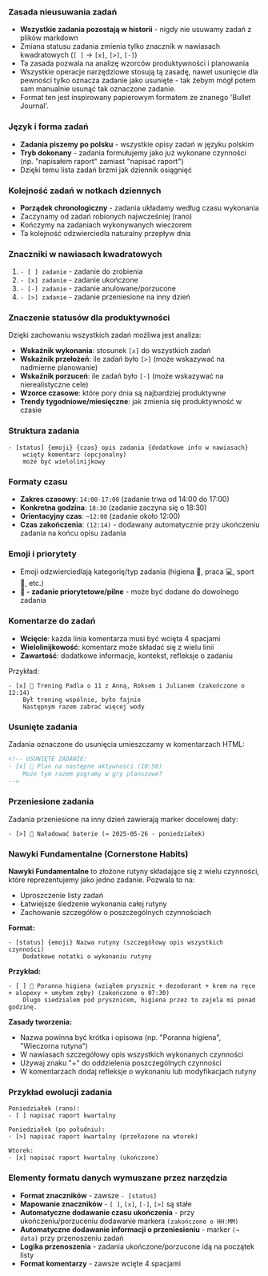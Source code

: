 ### Zasada nieusuwania zadań
- **Wszystkie zadania pozostają w historii** - nigdy nie usuwamy zadań z plików markdown
- Zmiana statusu zadania zmienia tylko znacznik w nawiasach kwadratowych (`[ ]` → `[x]`, `[>]`, `[-]`)
- Ta zasada pozwala na analizę wzorców produktywności i planowania
- Wszystkie operacje narzędziowe stosują tą zasadę, nawet usunięcie dla pewności tylko oznacza zadanie jako usunięte - tak żebym mógł potem sam manualnie usunąć tak oznaczone zadanie.
- Format ten jest inspirowany papierowym formatem ze znanego 'Bullet Journal'.

### Język i forma zadań
- **Zadania piszemy po polsku** - wszystkie opisy zadań w języku polskim
- **Tryb dokonany** - zadania formułujemy jako już wykonane czynności (np. "napisałem raport" zamiast "napisać raport")
- Dzięki temu lista zadań brzmi jak dziennik osiągnięć

### Kolejność zadań w notkach dziennych
- **Porządek chronologiczny** - zadania układamy według czasu wykonania
- Zaczynamy od zadań robionych najwcześniej (rano)
- Kończymy na zadaniach wykonywanych wieczorem
- Ta kolejność odzwierciedla naturalny przepływ dnia

### Znaczniki w nawiasach kwadratowych
1. `- [ ] zadanie` - zadanie do zrobienia
2. `- [x] zadanie` - zadanie ukończone
3. `- [-] zadanie` - zadanie anulowane/porzucone
4. `- [>] zadanie` - zadanie przeniesione na inny dzień

### Znaczenie statusów dla produktywności
Dzięki zachowaniu wszystkich zadań możliwa jest analiza:
- **Wskaźnik wykonania**: stosunek `[x]` do wszystkich zadań
- **Wskaźnik przełożeń**: ile zadań było `[>]` (może wskazywać na nadmierne planowanie)
- **Wskaźnik porzuceń**: ile zadań było `[-]` (może wskazywać na nierealistyczne cele)
- **Wzorce czasowe**: które pory dnia są najbardziej produktywne
- **Trendy tygodniowe/miesięczne**: jak zmienia się produktywność w czasie

### Struktura zadania
```
- [status] {emoji} {czas} opis zadania {dodatkowe info w nawiasach}
    wcięty komentarz (opcjonalny)
    może być wielolinijkowy
```

### Formaty czasu
- **Zakres czasowy**: `14:00-17:00` (zadanie trwa od 14:00 do 17:00)
- **Konkretna godzina**: `18:30` (zadanie zaczyna się o 18:30)
- **Orientacyjny czas**: `~12:00` (zadanie około 12:00)
- **Czas zakończenia**: `(12:14)` - dodawany automatycznie przy ukończeniu zadania na końcu opisu zadania

### Emoji i priorytety
- Emoji odzwierciedlają kategorię/typ zadania (higiena 🚿, praca 💻, sport 🎾, etc.)
- **🚨 - zadanie priorytetowe/pilne** - może być dodane do dowolnego zadania

### Komentarze do zadań
- **Wcięcie**: każda linia komentarza musi być wcięta 4 spacjami
- **Wielolinijkowość**: komentarz może składać się z wielu linii
- **Zawartość**: dodatkowe informacje, kontekst, refleksje o zadaniu

Przykład:
```
- [x] 🎾 Trening Padla o 11 z Anną, Roksem i Julianem (zakończone o 12:14)
    Był trening wspólnie, było fajnie
    Następnym razem zabrać więcej wody
```

### Usunięte zadania
Zadania oznaczone do usunięcia umieszczamy w komentarzach HTML:
```html
<!-- USUNIĘTE ZADANIE:
- [x] 🎯 Plan na następne aktywności (10:56)
    Może tym razem pogramy w gry planszowe?
-->
```

### Przeniesione zadania
Zadania przeniesione na inny dzień zawierają marker docelowej daty:
```
- [>] 🔋 Naładować baterie (→ 2025-05-26 - poniedziałek)
```

### Nawyki Fundamentalne (Cornerstone Habits)
**Nawyki Fundamentalne** to złożone rutyny składające się z wielu czynności, które reprezentujemy jako jedno zadanie. Pozwala to na:
- Uproszczenie listy zadań
- Łatwiejsze śledzenie wykonania całej rutyny
- Zachowanie szczegółów o poszczególnych czynnościach

**Format:**
```
- [status] {emoji} Nazwa rutyny (szczegółowy opis wszystkich czynności)
    Dodatkowe notatki o wykonaniu rutyny
```

**Przykład:**
```
- [ ] 🚿 Poranna higiena (wziąłem prysznic + dezodorant + krem na ręce + alopexy + umyłem zęby) (zakończone o 07:30)
    Dlugo siedzialem pod prysznicem, higiena przez to zajela mi ponad godzinę.
```

**Zasady tworzenia:**
- Nazwa powinna być krótka i opisowa (np. "Poranna higiena", "Wieczorna rutyna")
- W nawiasach szczegółowy opis wszystkich wykonanych czynności
- Używaj znaku "+" do oddzielenia poszczególnych czynności
- W komentarzach dodaj refleksje o wykonaniu lub modyfikacjach rutyny

### Przykład ewolucji zadania
```
Poniedziałek (rano):
- [ ] napisać raport kwartalny

Poniedziałek (po południu):
- [>] napisać raport kwartalny (przełożone na wtorek)

Wtorek:
- [x] napisać raport kwartalny (ukończone)
```

### Elementy formatu danych wymuszane przez narzędzia
- **Format znaczników** - zawsze `- [status]`
- **Mapowanie znaczników** - `[ ]`, `[x]`, `[-]`, `[>]` są stałe
- **Automatyczne dodawanie czasu ukończenia** - przy ukończeniu/porzuceniu dodawanie markera `(zakończone o HH:MM)`
- **Automatyczne dodawanie informacji o przeniesieniu** - marker `(→ data)` przy przenoszeniu zadań 
- **Logika przenoszenia** - zadania ukończone/porzucone idą na początek listy
- **Format komentarzy** - zawsze wcięte 4 spacjami
